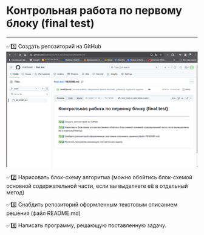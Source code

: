 # Контрольная работа по первому блоку (final test)
______

:white_check_mark::one: Создать репозиторий на GitHub
![подтверждение созданного репа](https://github.com/GrafClassiC/final_test/blob/main/1.png)

:white_check_mark::two: Нарисовать блок-схему алгоритма (можно обойтись блок-схемой основной содержательной части, если вы выделяете её в отдельный метод)

:white_check_mark::three: Снабдить репозиторий оформленным текстовым описанием решения (файл README.md)

:white_check_mark::four: Написать программу, решающую поставленную задачу. 